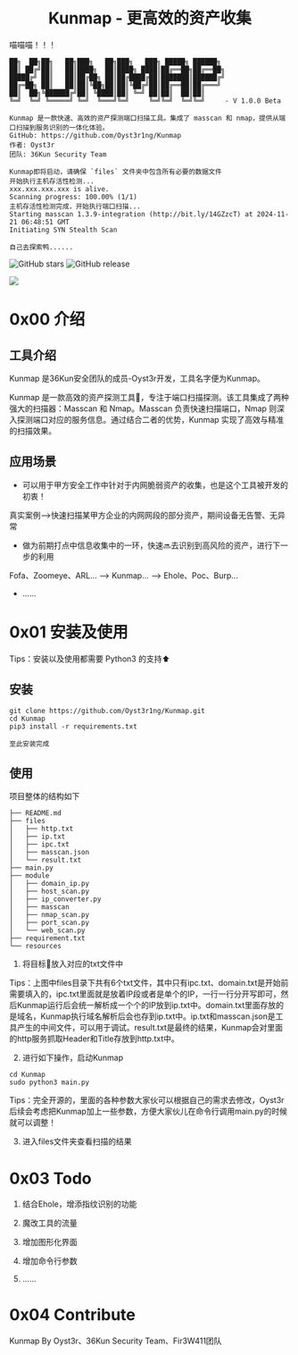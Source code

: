 <h1 align="center">Kunmap - 更高效的资产收集</h1>

喵喵喵！！！

```
██╗  ██╗██╗   ██╗███╗   ██╗███╗   ███╗ █████╗ ██████╗
██║ ██╔╝██║   ██║████╗  ██║████╗ ████║██╔══██╗██╔══██╗
█████╔╝ ██║   ██║██╔██╗ ██║██╔████╔██║███████║██████╔╝
██╔═██╗ ██║   ██║██║╚██╗██║██║╚██╔╝██║██╔══██║██╔═══╝ 
██║  ██╗╚██████╔╝██║ ╚████║██║ ╚═╝ ██║██║  ██║██║     
╚═╝  ╚═╝ ╚═════╝ ╚═╝  ╚═══╝╚═╝     ╚═╝╚═╝  ╚═╝╚═╝     - V 1.0.0 Beta

Kunmap 是一款快速、高效的资产探测端口扫描工具。集成了 masscan 和 nmap，提供从端口扫描到服务识别的一体化体验。
GitHub: https://github.com/Oyst3r1ng/Kunmap
作者: Oyst3r
团队: 36Kun Security Team

Kunmap即将启动，请确保 `files` 文件夹中包含所有必要的数据文件
开始执行主机存活性检测...
xxx.xxx.xxx.xxx is alive.
Scanning progress: 100.00% (1/1)
主机存活性检测完成，开始执行端口扫描...
Starting masscan 1.3.9-integration (http://bit.ly/14GZzcT) at 2024-11-21 06:48:51 GMT
Initiating SYN Stealth Scan

自己去探索鸭......

```

![GitHub stars](https://img.shields.io/github/stars/Oyst3r1ng/Kunmap)   ![GitHub release](https://img.shields.io/github/forks/Oyst3r1ng/Kunmap)

![](https://img.shields.io/badge/python-%3E%3D3.2-yellow)

# 0x00 介绍

## 工具介绍

Kunmap 是36Kun安全团队的成员-Oyst3r开发，工具名字便为Kunmap。

Kunmap 是一款高效的资产探测工具🔧，专注于端口扫描探测。该工具集成了两种强大的扫描器：Masscan 和 Nmap。Masscan 负责快速扫描端口，Nmap 则深入探测端口对应的服务信息。通过结合二者的优势，Kunmap 实现了高效与精准的扫描效果。

## 应用场景

- 可以用于甲方安全工作中针对于内网脆弱资产的收集，也是这个工具被开发的初衷！

真实案例-->快速扫描某甲方企业的内网网段的部分资产，期间设备无告警、无异常

- 做为前期打点中信息收集中的一环，快速🔜去识别到高风险的资产，进行下一步的利用

Fofa、Zoomeye、ARL... --> Kunmap... --> Ehole、Poc、Burp...

- ......

# 0x01 安装及使用

Tips：安装以及使用都需要 Python3 的支持⬆️

## 安装

```
git clone https://github.com/Oyst3r1ng/Kunmap.git
cd Kunmap
pip3 install -r requirements.txt

至此安装完成
```

## 使用

项目整体的结构如下

```
├── README.md
├── files
│   ├── http.txt
│   ├── ip.txt
│   ├── ipc.txt
│   ├── masscan.json
│   └── result.txt
├── main.py
├── module
│   ├── domain_ip.py
│   ├── host_scan.py
│   ├── ip_converter.py
│   ├── masscan
│   ├── nmap_scan.py
│   ├── port_scan.py
│   └── web_scan.py
├── requirement.txt
└── resources
```

1. 将目标🎯放入对应的txt文件中

Tips：上图中files目录下共有6个txt文件，其中只有ipc.txt、domain.txt是开始前需要填入的，ipc.txt里面就是放着IP段或者是单个的IP，一行一行分开写即可，然后Kunmap运行后会统一解析成一个个的IP放到ip.txt中。domain.txt里面存放的是域名，Kunmap执行域名解析后会也存到ip.txt中。ip.txt和masscan.json是工具产生的中间文件，可以用于调试。result.txt是最终的结果，Kunmap会对里面的http服务抓取Header和Title存放到http.txt中。

2. 进行如下操作，启动Kunmap

```
cd Kunmap
sudo python3 main.py
```

Tips：完全开源的，里面的各种参数大家伙可以根据自己的需求去修改，Oyst3r后续会考虑把Kunmap加上一些参数，方便大家伙儿在命令行调用main.py的时候就可以调整！

3. 进入files文件夹查看扫描的结果

# 0x03 Todo

1. 结合Ehole，增添指纹识别的功能

2. 魔改工具的流量

3. 增加图形化界面

4. 增加命令行参数

5. ......

# 0x04 Contribute

Kunmap By Oyst3r、36Kun Security Team、Fir3W411团队
